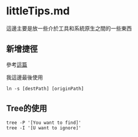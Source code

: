 # littleTips.md

這邊主要是放一些介於工具和系統原生之間的一些東西

## 新增捷徑

參考[這篇](https://blog.miniasp.com/post/2008/04/24/Create-Folder-ShortCut-under-Linux-environment)

我這邊最後使用

```
ln -s [destPath] [originPath]
``` 

## Tree的使用

~~~
tree -P '[You want to find]'
tree -I '[U want to ignore]'
~~~
